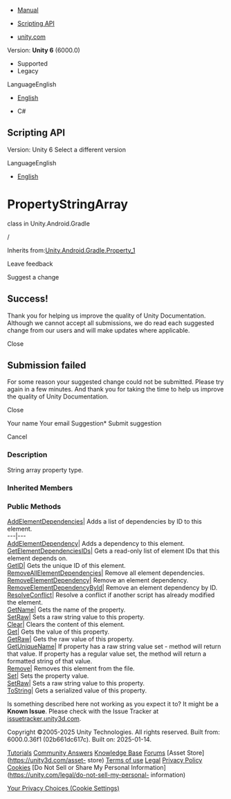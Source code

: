 [ ]()

  * [Manual](../Manual/index.html)
  * [Scripting API](../ScriptReference/index.html)

  * [unity.com](https://unity.com/)

Version: **Unity 6** (6000.0)

  * Supported
  * Legacy

LanguageEnglish

  * [English]()

  * C#

[ ](https://docs.unity3d.com)

## Scripting API

Version: Unity 6 Select a different version

LanguageEnglish

  * [English]()

# PropertyStringArray

class in Unity.Android.Gradle

/

Inherits
from:[Unity.Android.Gradle.Property_1](Unity.Android.Gradle.Property_1.html)

Leave feedback

Suggest a change

## Success!

Thank you for helping us improve the quality of Unity Documentation. Although
we cannot accept all submissions, we do read each suggested change from our
users and will make updates where applicable.

Close

## Submission failed

For some reason your suggested change could not be submitted. Please <a>try
again</a> in a few minutes. And thank you for taking the time to help us
improve the quality of Unity Documentation.

Close

Your name Your email Suggestion* Submit suggestion

Cancel

[ ]()

### Description

String array property type.

### Inherited Members

### Public Methods

[AddElementDependencies](Unity.Android.Gradle.BaseElement.AddElementDependencies.html)|
Adds a list of dependencies by ID to this element.  
---|---  
[AddElementDependency](Unity.Android.Gradle.BaseElement.AddElementDependency.html)|
Adds a dependency to this element.  
[GetElementDependenciesIDs](Unity.Android.Gradle.BaseElement.GetElementDependenciesIDs.html)|
Gets a read-only list of element IDs that this element depends on.  
[GetID](Unity.Android.Gradle.BaseElement.GetID.html)| Gets the unique ID of
this element.  
[RemoveAllElementDependencies](Unity.Android.Gradle.BaseElement.RemoveAllElementDependencies.html)|
Remove all element dependencies.  
[RemoveElementDependency](Unity.Android.Gradle.BaseElement.RemoveElementDependency.html)|
Remove an element dependency.  
[RemoveElementDependencyById](Unity.Android.Gradle.BaseElement.RemoveElementDependencyById.html)|
Remove an element dependency by ID.  
[ResolveConflict](Unity.Android.Gradle.BaseElement.ResolveConflict.html)|
Resolve a conflict if another script has already modified the element.  
[GetName](Unity.Android.Gradle.BaseProperty.GetName.html)| Gets the name of
the property.  
[SetRaw](Unity.Android.Gradle.BaseProperty.SetRaw.html)| Sets a raw string
value to this property.  
[Clear](Unity.Android.Gradle.Property_1.Clear.html)| Clears the content of
this element.  
[Get](Unity.Android.Gradle.Property_1.Get.html)| Gets the value of this
property.  
[GetRaw](Unity.Android.Gradle.Property_1.GetRaw.html)| Gets the raw value of
this property.  
[GetUniqueName](Unity.Android.Gradle.Property_1.GetUniqueName.html)| If
property has a raw string value set - method will return that value. If
property has a regular value set, the method will return a formatted string of
that value.  
[Remove](Unity.Android.Gradle.Property_1.Remove.html)| Removes this element
from the file.  
[Set](Unity.Android.Gradle.Property_1.Set.html)| Sets the property value.  
[SetRaw](Unity.Android.Gradle.Property_1.SetRaw.html)| Sets a raw string value
to this property.  
[ToString](Unity.Android.Gradle.Property_1.ToString.html)| Gets a serialized
value of this property.  
  
Is something described here not working as you expect it to? It might be a
**Known Issue**. Please check with the Issue Tracker at
[issuetracker.unity3d.com](https://issuetracker.unity3d.com).

Copyright ©2005-2025 Unity Technologies. All rights reserved. Built from:
6000.0.36f1 (02b661dc617c). Built on: 2025-01-14.

[Tutorials](https://unity3d.com/learn) [Community
Answers](https://answers.unity3d.com) [Knowledge
Base](https://support.unity3d.com/hc/en-us)
[Forums](https://forum.unity3d.com) [Asset Store](https://unity3d.com/asset-
store) [Terms of use](https://docs.unity3d.com/Manual/TermsOfUse.html)
[Legal](https://unity.com/legal) [Privacy
Policy](https://unity.com/legal/privacy-policy)
[Cookies](https://unity.com/legal/cookie-policy) [Do Not Sell or Share My
Personal Information](https://unity.com/legal/do-not-sell-my-personal-
information)

[Your Privacy Choices (Cookie Settings)](javascript:void\(0\);)

